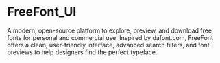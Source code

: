 # FreeFont_UI
A modern, open-source platform to explore, preview, and download free fonts for personal and commercial use. Inspired by dafont.com, FreeFont offers a clean, user-friendly interface, advanced search filters, and font previews to help designers find the perfect typeface.
